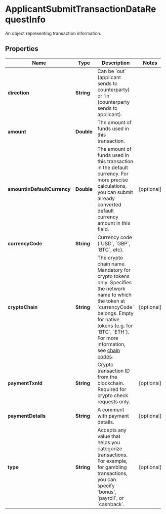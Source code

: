 

# ApplicantSubmitTransactionDataRequestInfo

An object representing transaction information.

## Properties

| Name | Type | Description | Notes |
|------------ | ------------- | ------------- | -------------|
|**direction** | **String** | Can be &#x60;out&#x60; (applicant sends to counterparty) or &#x60;in&#x60; (counterparty sends to applicant). |  |
|**amount** | **Double** | The amount of funds used in this transaction. |  |
|**amountInDefaultCurrency** | **Double** | The amount of funds used in this transaction in the default currency. For more precise calculations, you can submit already converted default currency amount in this field. |  [optional] |
|**currencyCode** | **String** | Currency code (&#x60;USD&#x60;, &#x60;GBP&#x60;, &#x60;BTC&#x60;, etc). |  |
|**cryptoChain** | **String** | The crypto chain name. Mandatory for crypto tokens only. Specifies the network name to which the token at &#x60;currencyCode&#x60; belongs. Empty for native tokens (e.g. for &#x60;BTC&#x60;, &#x60;ETH&#x60;). For more information, see [chain codes](ref:crypto-chain-codes). |  [optional] |
|**paymentTxnId** | **String** | Crypto transaction ID from the blockchain. Required for crypto check requests only. |  [optional] |
|**paymentDetails** | **String** | A comment with payment details. |  [optional] |
|**type** | **String** | Accepts any value that helps you categorize transactions. For example, for gambling transactions, you can specify &#x60;bonus&#x60;, &#x60;payroll&#x60;, or &#x60;cashback&#x60;. |  [optional] |



